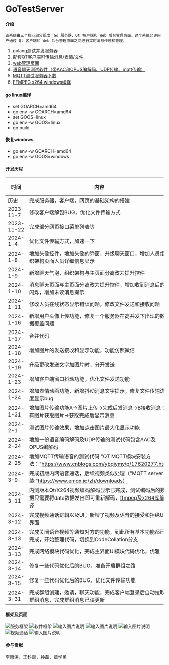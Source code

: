 # GoTestServer

#### 介绍
    该系统由三个核心部分组成：Go 服务器、Qt 客户端和 Web 后台管理页面。这个系统允许用户通过 Qt 客户端和 Web 后台管理页面之间进行实时消息传递和管理。
1. golang测试并发服务器
2. [配套QT客户端可传输消息/表情/文件](https://gitee.com/shijingying/GoTestServer/tree/master/GoTestClient)
3. [web管理页面](https://gitee.com/shijingying/vue-go/tree/master/WebManagement/web-management)
4. [语音聊天测试软件（带AAC和OPUS编解码、UDP传输、mqtt传输）](https://gitee.com/shijingying/GoTestServer/blob/IMServer(FileSeparation)/GoTestClient/FFMPEGAudioTest.7z)
5. [MQTT测试服务器下载](https://www.emqx.io/zh/downloads)
6. [FFMPEG x264 windows编译](https://gitee.com/shijingying/GoTestServer/blob/ClientCodeCollation/GoTestClient/utils/video/ffmpeg%EF%BC%8Ch264%E7%BC%96%E8%AF%91.txt)


#### go linux编译
- set GOARCH=amd64
- go env -w GOARCH=amd64
- set GOOS=linux
- go env -w GOOS=linux
- go build
#### 恢复windows
- go env -w GOARCH=amd64
- go env -w GOOS=windows

#### 开发历程
| 时间  | 内容  |  备注 |
|---|---|---|
|  历史 |  完成服务器，客户端，网页的基础架构的搭建 |   |
|  2023-11-7 |  修改客户端解包BUG，优化文件传输方式 |   |
|  2023-11-22 |  完成部分网页接口菜单列表等 |   |
|  2024-1-4 |  优化文件传输方式，加速一下 |   |
|  2024-1-8 |  增加头像控件，增加头像的弹窗，升级聊天窗口，增加人员组织架构页面人员详细信息显示 |   |
|  2024-1-9 |  新增聊天气泡，组织架构与主页面分离改为提升控件 |   |
|  2024-1-10 |  消息聊天页面与主页面分离改为提升控件，增加收到消息后的闪烁，增加未读消息提示 |   |
|  2024-1-11 |  修改人员在线状态显示错误问题，修改文件发送和接收问题 |   |
|  2024-1-16 |  新增用户头像上传功能，修复一个服务器在高并发下出现的数据覆盖问题 |   |
|  2024-1-17 |  合并代码 |   |
|  2024-1-18 |  增加图片的发送接收和显示功能，功能仿照微信 |   |
|  2024-1-19 |  升级更改发送文字加图片时，分开发送 |   |
|  2024-1-23 |  增加客户端窗口抖动功能，优化文件发送功能 |   |
|  2024-1-24 |  增加表情动画功能，新增抖动消息文字提示，修复文件传输进度显示bug |   |
|  2024-1-31 |  增加图片传输功能A->图片上传->完成后发消息->B接收消息->有图片获取图片->获取完成后显示消息 |   |
|  2024-2-1 |  测试图片传输效果，增加点击图片最大化显示功能 |   |
|  2024-2-24 |  增加一份语音编码解码及UDP传输的测试代码包含AAC及OPUS编解码 |   |
|  2024-2-25 |  增加MQTT传输语音的测试代码 "QT MQTT模块安装方法："https://www.cnblogs.com/ybqjymy/p/17620277.html|   |
|  2024-3-9 |  完成初版内网语音通话，后续视频类似处理（"MQTT server安装:"https://www.emqx.io/zh/downloads）|   |
|  2024-3-11 |  内测版本Qt/X264视频编码解码显示已完成，测试编码后的数据只需要将data数据发出即可重新解码，[ffmpeg及x264库编译](https://gitee.com/shijingying/GoTestServer/blob/IMServer(FileSeparation)/GoTestClient/utils/video/ffmpeg%EF%BC%8Ch264%E7%BC%96%E8%AF%91.txt) |   |
|  2024-3-12 |  完成视频通话逻辑以及UI，新增了视频及语音的接受和拒绝UI界面 |   |
|  2024-3-13 |  完成关闭语音视频等通知对方的功能，到此所有基本功能都已完成，开始整理代码，切换到CodeCollation分支 |   |
|  2024-3-13 |  完成网络模块代码优化，完成主界面UI模块代码优化，优雅 |   |
|  2024-3-14 |  修复一些代码优化后的BUG，准备开启群组之路 |   |
|  2024-3-15 |  修复一些代码优化后的BUG，优化文件传输功能 |   |
|  2024-3-31 |  完成群组创建，邀请，聊天功能，完成客户端登录后自动拉取群组消息，完成群组消息已读更新 |   |


#### 框架及页面
![服务框架](show/%E6%9C%8D%E5%8A%A1%E6%A1%86%E6%9E%B6.jpg)
![软件框架](show/%E8%BD%AF%E4%BB%B6%E6%A1%86%E6%9E%B6.jpg)
![输入图片说明](show/%E6%96%87%E4%BB%B6%E5%8F%91%E9%80%81.jpg)
![输入图片说明](show/%E7%BB%84%E7%BB%87%E6%9E%B6%E6%9E%84.jpg)
![输入图片说明](show/%E8%A1%A8%E6%83%85.jpg)
![视频通话](show/%E8%A7%86%E9%A2%91%E9%80%9A%E8%AF%9D.jpg)
![输入图片说明](show/%E8%AF%AD%E9%9F%B3%E9%80%9A%E8%AF%9D.jpg)

#### 参与贡献

李惠涛，王科雷，孙磊，章学勇



